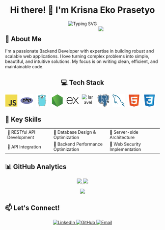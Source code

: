 <h1 align="center">Hi there! 👋 I'm Krisna Eko Prasetyo</h1>

<div align="center">
  <img src="https://readme-typing-svg.herokuapp.com?font=Fira+Code&pause=1000&color=2C98CF&center=true&vCenter=true&width=435&lines=Backend+Developer;PHP+%7C+Golang+%7C+Node.js+Developer;Always+learning+new+things" alt="Typing SVG" />
</div>
  <img align='right' src='https://user-images.githubusercontent.com/5713670/87202985-820dcb80-c2b6-11ea-9f56-7ec461c497c3.gif' width='200"'>

## 🚀 About Me
I'm a passionate Backend Developer with expertise in building robust and scalable web applications. I love turning complex problems into simple, beautiful, and intuitive solutions. My focus is on writing clean, efficient, and maintainable code.

<div align="center">

## 💻 Tech Stack
<div style="display: flex; gap: 10px;">
  <img src="https://raw.githubusercontent.com/devicons/devicon/master/icons/javascript/javascript-original.svg" alt="javascript" width="40" height="40"/>
  <img src="https://raw.githubusercontent.com/devicons/devicon/master/icons/php/php-original.svg" alt="php" width="40" height="40"/>
  <img src="https://raw.githubusercontent.com/devicons/devicon/master/icons/go/go-original.svg" alt="go" width="40" height="40"/>
  <img src="https://raw.githubusercontent.com/devicons/devicon/master/icons/nodejs/nodejs-original.svg" alt="nodejs" width="40" height="40"/>
  <img src="https://raw.githubusercontent.com/devicons/devicon/master/icons/express/express-original.svg" alt="express" width="40" height="40"/>
  <img src="https://raw.githubusercontent.com/danielcranney/readme-generator/main/public/icons/skills/laravel-colored.svg" alt="laravel" width="40" height="40"/>
  <img src="https://raw.githubusercontent.com/devicons/devicon/master/icons/postgresql/postgresql-original.svg" alt="postgresql" width="40" height="40"/>
  <img src="https://raw.githubusercontent.com/devicons/devicon/master/icons/mysql/mysql-original.svg" alt="mysql" width="40" height="40"/>
  <img src="https://raw.githubusercontent.com/devicons/devicon/master/icons/html5/html5-original.svg" alt="html5" width="40" height="40"/>
  <img src="https://raw.githubusercontent.com/devicons/devicon/master/icons/css3/css3-original.svg" alt="css3" width="40" height="40"/>
</div>
</div>

## 🌟 Key Skills
<div align="center">
  <table>
    <tr>
      <td>🔹 RESTful API Development</td>
      <td>🔹 Database Design & Optimization</td>
      <td>🔹 Server-side Architecture</td>
    </tr>
    <tr>
      <td>🔹 API Integration</td>
      <td>🔹 Backend Performance Optimization</td>
      <td>🔹 Web Security Implementation</td>
    </tr>
  </table>
</div>

## 📊 GitHub Analytics
<p align="center">
  <a href="https://github.com/krisnaepras">
    <img height="170em" src="https://github-readme-stats.vercel.app/api?username=krisnaepras&show_icons=true&theme=tokyonight&include_all_commits=true&count_private=true&hide_border=true"/>
    <img height="170em" src="https://github-readme-stats.vercel.app/api/top-langs/?username=krisnaepras&layout=compact&langs_count=7&theme=tokyonight&hide_border=true"/>
  </a>
</p>

<p align="center">
  <a href="https://github.com/krisnaepras">
    <img width="49.5%" src="https://github-readme-streak-stats.herokuapp.com/?user=krisnaepras&theme=tokyonight&hide_border=true" />
  </a>
</p>

## 📫 Let's Connect!
<div align="center">
<a href="https://linkedin.com/in/krisnaepras" target="_blank">
  <img src="https://img.shields.io/badge/-LinkedIn-0077B5?style=for-the-badge&logo=linkedin&logoColor=white" alt="LinkedIn"/>
</a>
<a href="https://github.com/krisnaepras" target="_blank">
  <img src="https://img.shields.io/badge/-GitHub-181717?style=for-the-badge&logo=github&logoColor=white" alt="GitHub"/>
</a>
<a href="mailto:krisnaepras@gmail.com">
  <img src="https://img.shields.io/badge/-Email-D14836?style=for-the-badge&logo=gmail&logoColor=white" alt="Email"/>
</a>
</div>
